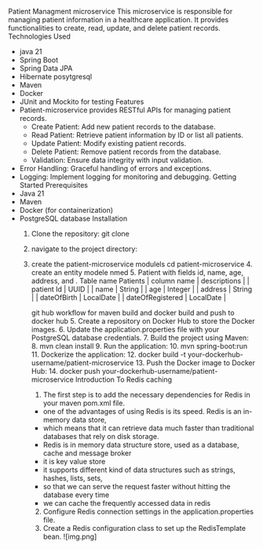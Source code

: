 Patient Managment microservice 
This microservice is responsible for managing patient information in a healthcare application. It provides functionalities to create, read, update, and delete patient records.
Technologies Used
- java 21
- Spring Boot
- Spring Data JPA
- Hibernate
  posytgresql
- Maven
- Docker
- JUnit and Mockito for testing
Features
- Patient-microservice provides RESTful APIs for managing patient records.
  - Create Patient: Add new patient records to the database.
  - Read Patient: Retrieve patient information by ID or list all patients.
  - Update Patient: Modify existing patient records.
  - Delete Patient: Remove patient records from the database.
  - Validation: Ensure data integrity with input validation.
- Error Handling: Graceful handling of errors and exceptions.
- Logging: Implement logging for monitoring and debugging.
Getting Started
Prerequisites
- Java 21
- Maven
- Docker (for containerization)
- PostgreSQL database
Installation
  1. Clone the repository:
     git clone    
  2. navigate to the project directory:
  3. create the patient-microservice modulels
  cd patient-microservice
     4. create an entity modele nmed 
        5. Patient with fields id, name, age, address, and .
        Table name Patients
|  column name  |   descriptions | 
|  patient Id   |   UUID |
|  name         |   String |
|  age          |   Integer |
|  address      |   String |
|  dateOfBirth  |   LocalDate |
|  dateOfRegistered  |   LocalDate |
        
        git hub workflow for maven build and docker build and push to docker hub
     5. Create a repository on Docker Hub to store the Docker images.
     6. Update the application.properties file with your PostgreSQL database credentials.
     7. Build the project using Maven:
     8. mvn clean install
     9. Run the application:
     10. mvn spring-boot:run
     11. Dockerize the application:
     12. docker build -t your-dockerhub-username/patient-microservice
     13. Push the Docker image to Docker Hub:
         14. docker push your-dockerhub-username/patient-microservice
  Introduction To Redis caching 
      1. The first step is to add the necessary dependencies for Redis in your maven pom.xml file.
      - one of the advantages of using Redis is its speed. Redis is an in-memory data store,
      - which means that it can retrieve data much faster than traditional databases that rely on disk storage.
      - Redis is in memory data structure store, used as a database, cache and message broker
      - it is key value store
      - it supports different kind of data structures such as strings, hashes, lists, sets,
      - so that we can  serve the request faster without hitting the database every time
      - we can cache the frequently accessed data in redis
      2. Configure Redis connection settings in the application.properties file.
      3. Create a Redis configuration class to set up the RedisTemplate bean.
     ![img.png]
     